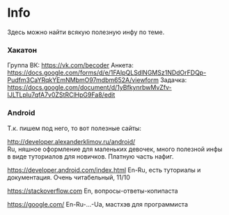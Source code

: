 # Info

Здесь можно найти всякую полезную инфу по теме.

### Хакатон
Группа ВК: https://vk.com/becoder
Анкета: https://docs.google.com/forms/d/e/1FAIpQLSdlNGMSz1NDdOrFDQp-Pudfm3CaYRqkYEmNMbmO97mdbm652A/viewform
Задачка: https://docs.google.com/document/d/1yBfkynrbwMvZfv-IJLTLplu7qfA7v0ZStRClHpG9Fa8/edit

### Android
Т.к. пишем под него, то вот полезные сайты:

http://developer.alexanderklimov.ru/android/  
Ru, няшное оформление для маленьких девочек, много полезной инфы в виде туториалов для новичков. Платную часть нафиг.

https://developer.android.com/index.html
En-Ru, есть туториалы и документация. Очень читабельный, 11/10

https://stackoverflow.com
En, вопросы-ответы-копипаста

https://google.com/
En-Ru-...-Ua, мастхэв для программиста
